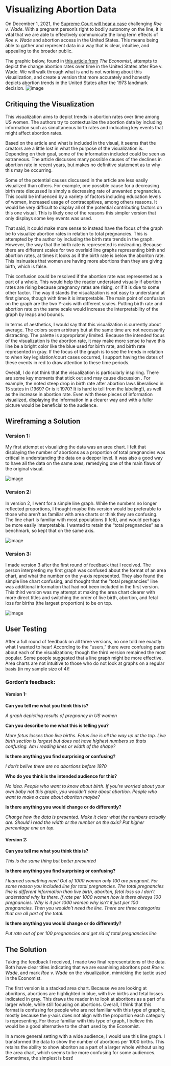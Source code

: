 # Visualizing Abortion Data
On December 1, 2021, the [Supreme Court will hear a case](https://www.nytimes.com/2021/05/17/us/politics/supreme-court-roe-wade.html) challenging <i>Roe v. Wade</i>. With a pregnant person’s right to bodily autonomy on the line, it is vital that we are able to effectively communicate the long term effects of <i>Roe v. Wade</i> and abortion access in the United States. This means being able to gather and represent data in a way that is clear, intuitive, and appealing to the broader public. 

The graphic below, found in [this article from](https://www.economist.com/graphic-detail/2017/01/18/the-abortion-rate-in-america-falls-to-its-lowest-level-since-roe-v-wade) <i>The Economist</i>, attempts to depict the change abortion rates over time in the United States after Roe v. Wade. We will walk through what is and is not working about this visualization, and create a version that more accurately and honestly depicts abortion trends in the United States after the 1973 landmark decision.
![image](https://user-images.githubusercontent.com/89869108/134096754-89ee2078-031c-4e38-b207-2a1a7bec4751.png)

## Critiquing the Visualization
This visualization aims to depict trends in abortion rates over time among US women. The authors try to contextualize the abortion data by including information such as simultaneous birth rates and indicating key events that might affect abortion rates.

Based on the article and what is included in the visual, it seems that the creators are a little lost in what the purpose of the visualization is. Depending on their goal, some of the information included could be seen as extraneous. The article discusses many possible causes of the declines in abortion rate in recent years, but makes no definitive statement as to why this may be occurring. 

Some of the potential causes discussed in the article are less easily visualized than others. For example, one possible cause for a decreasing birth rate discussed is simply a decreasing rate of unwanted pregnancies. This could be influenced by a variety of factors including education levels of women, increased usage of contraceptives, among others reasons. It would be very difficult to display all of the potential contributing factors on this one visual. This is likely one of the reasons this simpler version that only displays some key events was used. 

That said, it could make more sense to instead have the focus of the graph be to visualize abortion rates in relation to total pregnancies. This is attempted by the author by including the birth rate trends in the graph. However, the way that the birth rate is represented is misleading. Because there are different scales for two overlaid line graphs representing birth and abortion rates, at times it looks as if the birth rate is below the aboriton rate. This insinuates that women are having more abortions than they are giving birth, which is false.

This confusion could be resolved if the abortion rate was represented as a part of a whole. This would help the reader understand visually if abortion rates are rising because pregnancy rates are rising, or if it is due to some other factor.
The way it stands the visualization is not easy to understand at first glance, though with time it is interpretable. The main point of confusion on the graph are the two Y-axis with different scales. Putting birth rate and abortion rate on the same scale would increase the interpretability of the graph by leaps and bounds.

In terms of aesthetics, I would say that this visualization is currently about average. The colors seem arbitrary but at the same time are not necessarily distracting. The palette is appropriately limited. Because the intended focus of the visualization is the abortion rate, it may make more sense to have this line be a bright color like the blue used for birth rate, and birth rate represented in gray. If the focus of the graph is to see the trends in relation to when key legislation/court cases occurred, I support having the dates of these events in red to draw attention to these time periods.

Overall, I do not think that the visualization is particularly inspiring. There are some key moments that stick out and may cause discussion . For example, the noted steep drop in birth rate after abortion laws liberalised in 15 states in (1969? Or is it 1970? It is hard to tell from the labeling!), as well as the increase in abortion rate. Even with these pieces of information visualized, displaying the information in a clearer way and with a fuller picture would be beneficial to the audience.

## Wireframing a Solution
### Version 1:
My first attempt at visualizing the data  was an area chart. I felt that displaying the number of abortions as a proportion of total pregnancies was critical in understanding the data on a deeper level. It was also a good way to have all the data on the same axes, remedying one of the main flaws of the original visual.

![image](https://github.com/ashepper/shepperson-portfolio/blob/3f78d2e3381478a9fd9e0d516690a14c48aca558/abort_wire1.png)

### Version 2:
In version 2, I went for a simple line graph. While the numbers no longer reflected proportions, I thought maybe this version would be preferable to those who aren’t as familiar with area charts or think they are confusing. The line chart is familiar with most populations (I felt), and would perhaps be more easily interpretable. I wanted to retain the “total pregnancies” as a benchmark, so kept that on the same axis.

![image](https://github.com/ashepper/shepperson-portfolio/blob/d1c8435e8a8c3fb42bf534ae42f497ebb831d39f/abort_wire2.png)

### Version 3:
I made version 3 after the first round of feedback that I received. The  person interpreting my first graph was confused about the format of an area chart, and what the number on the y-axis represented. They also found the simple line chart confusing, and thought that the “total pregnancies” line was additional information that had not been included in the first version. This third version was my attempt at making the area chart clearer with more direct titles and switching the order of live birth, abortion, and fetal loss for births (the largest proportion) to be on top.

![image](https://github.com/ashepper/shepperson-portfolio/blob/3f78d2e3381478a9fd9e0d516690a14c48aca558/abort_wire3.png)


## User Testing
After a full round of feedback on all three versions, no one told me exactly what I wanted to hear! According to the “users,” there were confusing parts about each of the visualizations; though the third version remained the most popular. Some people suggested that a line graph might be more effective. Area charts are not intuitive to those who do not look at graphs on a regular basis (in my sample size of 4)!

### Gordon’s feedback:
#### Version 1:
<b> Can you tell me what you think this is?</b>

<i>A graph depicting results of pregnancy in US women </i>

<b>Can you describe to me what this is telling you?</b>

<i>More fetus losses than live births. Fetus line is all the way up at the top. Live birth section is largest but does not have highest numbers so thats confusing. Am I reading lines or width of the shape? </i>

<b>Is there anything you find surprising or confusing?</b>

<i> I don’t belive there are no abortions before 1970</i>

<b>Who do you think is the intended audience for this?</b>

<i>No idea. People who want to know about birth. If you’re worried about your own baby not this graph, you wouldn’t care about abortion. People who want to make a case about aboriton maybe?</i>

<b>Is there anything you would change or do differently?</b>

<i>Change how the data is presented. Make it clear what the numbers actually are. Should i read the width or the number on the axis? Put higher percentage one on top. </i>

#### Version 2:
<b> Can you tell me what you think this is?</b>

<i>This is the same thing but better presented</i>

<b> Is there anything you find surprising or confusing? </b>

<i> I learned something new! Out of 1000 women only 100 are pregnant. For some reason you included line for total pregnancies. The total pregnancies line is different information than live birth, aboriton, fetal loss so I don’t understand why its there. If rate per 1000 women how is there always 100 pregnancies. Why is it per 1000 women why isn’t it just per 100 pregnancies. Then you wouldn’t need the line. There are three categories that are all part of the total.</i>

<b>Is there anything you would change or do differently?</b>

<i>Put rate out of per 100 pregnancies and get rid of total pregnancies line</i>

## The Solution
Taking the feedback I received, I made two final representations of the data. Both have clear titles indicating that we are examining aboritons post <i>Roe v. Wade</i>, and mark <i>Roe v. Wade</i> on the visualization, mimicking the tactic used in the Economist.

<div class="flourish-embed flourish-chart" data-src="visualisation/7313442"><script src="https://public.flourish.studio/resources/embed.js"></script></div>

The first version is a stacked area chart. Because we are looking at aboritons, abortions are highlighted in blue, with live births and fetal losses indicated in gray. This draws the reader in to look at aboritons as a part of a larger whole, while still focusing on abortions. Overall, I think that this format is confusing for people who are not familiar with this type of graphic, mostly because the y-axis does not align with the proportion each category is representing. For those familiar with this type of graph, I believe this would be a good alternative to the chart used by the Economist.

<div class="flourish-embed flourish-chart" data-src="visualisation/7313688"><script src="https://public.flourish.studio/resources/embed.js"></script></div>

In a more general setting with a wide audience, I would use this line graph. I transformed the data to show the number of abortions per 1000 births. This retains the ability to show aboriton as a part of a larger whole without using the area chart, which seems to be more confusing for some audiences. Sometimes, the simplest is best!
